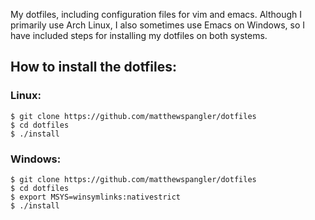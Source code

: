 My dotfiles, including configuration files for vim and emacs. Although I primarily use Arch Linux, I also sometimes use Emacs on Windows, so I have included steps for installing my dotfiles on both systems.

## How to install the dotfiles:

### Linux:
```
$ git clone https://github.com/matthewspangler/dotfiles
$ cd dotfiles
$ ./install
```

### Windows:
```
$ git clone https://github.com/matthewspangler/dotfiles
$ cd dotfiles
$ export MSYS=winsymlinks:nativestrict
$ ./install
```
